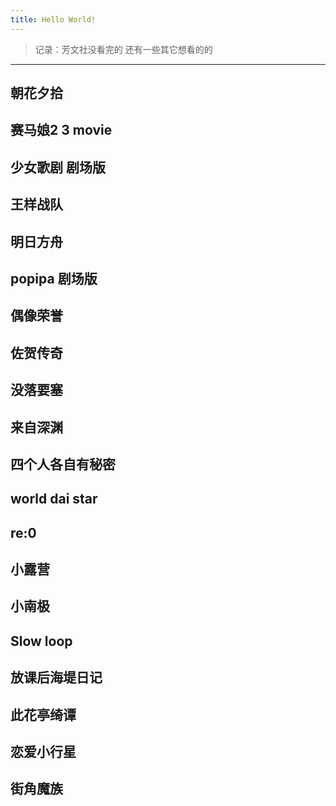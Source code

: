 ```yaml
---
title: Hello World!
---
```


>记录：芳文社没看完的 还有一些其它想看的的
---
朝花夕拾
---
赛马娘2 3 movie
---
少女歌剧 剧场版
---
王样战队
---
明日方舟
---
popipa 剧场版
---
偶像荣誉
---
佐贺传奇
---
没落要塞
---
来自深渊
---
四个人各自有秘密
---
world dai star
---
re:0
---
小露营
---
小南极
---
Slow loop
---
放课后海堤日记
---
此花亭绮谭
---
恋爱小行星
---
街角魔族
---